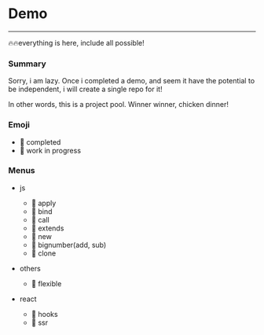 # Demo
---
🔥🔥everything is here, include all possible!

### Summary
Sorry, i am lazy. Once i completed a demo, and seem it have the potential to be independent, i will create a single repo for it!

In other words, this is a project pool. Winner winner, chicken dinner!

### Emoji
- 🎉 completed 
- 🚧 work in progress

### Menus
- js
    - 🎉 apply
    - 🎉 bind
    - 🎉 call
    - 🎉 extends
    - 🎉 new
    - 🎉 bignumber(add, sub)
    - 🎉 clone
    
- others
    - 🎉 flexible
    
- react
    - 🚧 hooks
    - 🚧 ssr 
